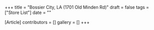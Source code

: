 +++
title = "Bossier City, LA (1701 Old Minden Rd)"
draft = false
tags = ["Store List"]
date = ""

[Article]
contributors = []
gallery = []
+++